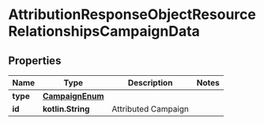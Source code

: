 
# AttributionResponseObjectResourceRelationshipsCampaignData

## Properties
| Name | Type | Description | Notes |
| ------------ | ------------- | ------------- | ------------- |
| **type** | [**CampaignEnum**](CampaignEnum.md) |  |  |
| **id** | **kotlin.String** | Attributed Campaign |  |



